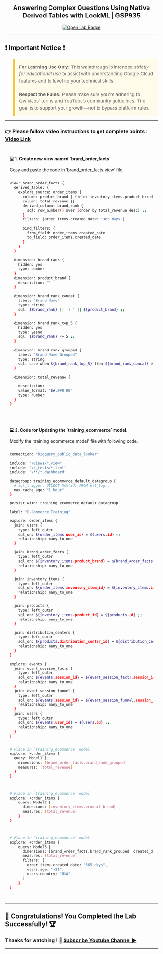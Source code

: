 
<h2 align="center">
Answering Complex Questions Using Native Derived Tables with LookML | GSP935
</h2>

<div align="center">
  <a href="https://www.cloudskillsboost.google/games/6215/labs/39409" target="_blank" rel="noopener noreferrer">
    <img src="https://img.shields.io/badge/Open_Lab-Cloud_Skills_Boost-4285F4?style=for-the-badge&logo=google&logoColor=white&labelColor=34A853" alt="Open Lab Badge">
  </a>
</div>

---

## ❗ Important Notice ❗

<blockquote style="background-color: #fffbea; border-left: 6px solid #f7c948; padding: 1em; font-size: 15px; line-height: 1.5;">
  <strong>For Learning Use Only:</strong> This walkthrough is intended <em>strictly for educational use</em> to assist with understanding Google Cloud features and to level up your technical skills.
  <br><br>
  <strong>Respect the Rules:</strong> Please make sure you're adhering to Qwiklabs’ terms and YouTube’s community guidelines. The goal is to support your growth—not to bypass platform rules.
</blockquote>

---
### 👉 Please follow video instructions to get complete points : [Video Link](https://youtu.be/V3Q8Q31h2M8)

<div style="padding: 15px; margin: 10px 0;">
<p><strong>💻 1. Create new view named `brand_order_facts` </strong></p>
Copy and paste the code in 'brand_order_facts.view' file.

  
```bash

view: brand_order_facts {
  derived_table: {
    explore_source: order_items {
      column: product_brand { field: inventory_items.product_brand }
      column: total_revenue {}
      derived_column: brand_rank {
        sql: row_number() over (order by total_revenue desc) ;;
      }
      filters: [order_items.created_date: "365 days"]
      
      bind_filters: {
        from_field: order_items.created_date
        to_field: order_items.created_date
      }
    }
  }
  
  dimension: brand_rank {
    hidden: yes
    type: number
  }
  dimension: product_brand {
    description: ""
  }
  
  dimension: brand_rank_concat {
    label: "Brand Name"
    type: string
    sql: ${brand_rank} || ') ' || ${product_brand} ;;
  }
  
  dimension: brand_rank_top_5 {
    hidden: yes
    type: yesno
    sql: ${brand_rank} <= 5 ;;
  }
  
  dimension: brand_rank_grouped {
    label: "Brand Name Grouped"
    type: string
    sql: case when ${brand_rank_top_5} then ${brand_rank_concat} else '6) Other' end ;;
  }
  
  dimension: total_revenue {

    description: ""
    value_format: "$#,##0.00"
    type: number
  }
}

```
</div>

<div style="padding: 15px; margin: 10px 0;">
<p><strong>💻 2. Code for Updating the `training_ecommerce` model.</strong></p>
Modify the 'training_ecommerce.model' file with following code.

  
```bash

connection: "bigquery_public_data_looker"

include: "/views/*.view"
include: "/z_tests/*.lkml"
include: "/**/*.dashboard"

datagroup: training_ecommerce_default_datagroup {
  # sql_trigger: SELECT MAX(id) FROM etl_log;;
  max_cache_age: "1 hour"
}

persist_with: training_ecommerce_default_datagroup

label: "E-Commerce Training"

explore: order_items {
  join: users {
    type: left_outer
    sql_on: ${order_items.user_id} = ${users.id} ;;
    relationship: many_to_one
  }

  join: brand_order_facts {
    type: left_outer
    sql_on: ${inventory_items.product_brand} = ${brand_order_facts.product_brand} ;;
    relationship: many_to_one
  }

  join: inventory_items {
    type: left_outer
    sql_on: ${order_items.inventory_item_id} = ${inventory_items.id} ;;
    relationship: many_to_one
  }

  join: products {
    type: left_outer
    sql_on: ${inventory_items.product_id} = ${products.id} ;;
    relationship: many_to_one
  }

  join: distribution_centers {
    type: left_outer
    sql_on: ${products.distribution_center_id} = ${distribution_centers.id} ;;
    relationship: many_to_one
  }
}

explore: events {
  join: event_session_facts {
    type: left_outer
    sql_on: ${events.session_id} = ${event_session_facts.session_id} ;;
    relationship: many_to_one
  }
  join: event_session_funnel {
    type: left_outer
    sql_on: ${events.session_id} = ${event_session_funnel.session_id} ;;
    relationship: many_to_one
  }
  join: users {
    type: left_outer
    sql_on: ${events.user_id} = ${users.id} ;;
    relationship: many_to_one
  }
}


# Place in `training_ecommerce` model
explore: +order_items {
  query: Model1 {
    dimensions: [brand_order_facts.brand_rank_grouped]
    measures: [total_revenue]
  }
}



# Place in `training_ecommerce` model
explore: +order_items {
    query: Model2 {
      dimensions: [inventory_items.product_brand]
      measures: [total_revenue]
    }
}



# Place in `training_ecommerce` model
explore: +order_items {
    query: Model3 {
      dimensions: [brand_order_facts.brand_rank_grouped, created_date, users.age, users.country]
      measures: [total_revenue]
      filters: [
        order_items.created_date: "365 days",
        users.age: ">21",
        users.country: "USA"
      ]
    }
}

```
</div>

---
## 🎉 Congratulations! You Completed the Lab Successfully! 🏆

### Thanks for watching ! 💮 [Subscribe Youtube Channel ▶️](https://youtube.com/@curio_bytes_15?si=rJfZC1bLswC79o3V)
---
